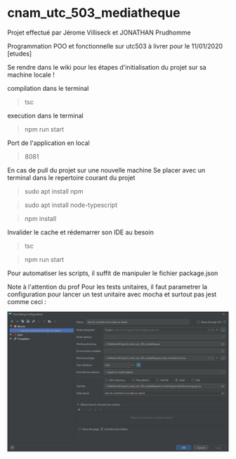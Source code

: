 # cnam_utc_503_mediatheque

Projet effectué par Jérome Villiseck et JONATHAN Prudhomme


Programmation POO et fonctionnelle sur utc503 à livrer pour le 11/01/2020 [etudes]

Se rendre dans le wiki pour les étapes d'initialisation du projet sur sa machine locale !

compilation dans le terminal
>tsc

execution dans le terminal
>npm run start

Port de l'application en local
>8081

En cas de pull du projet sur une nouvelle machine
Se placer avec un terminal dans le repertoire courant du projet
>sudo apt install npm

>sudo apt install node-typescript

>npm install

Invalider le cache et rédemarrer son IDE au besoin

>tsc

>npm run start

Pour automatiser les scripts, il suffit de manipuler le fichier package.json

Note à l'attention du prof
Pour les tests unitaires, il faut parametrer la configuration pour lancer un test unitaire avec mocha et surtout pas jest comme ceci :

 ![mochaParam](./mochaparam.PNG)
